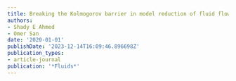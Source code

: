 ```yaml
---
title: Breaking the Kolmogorov barrier in model reduction of fluid flows
authors:
- Shady E Ahmed
- Omer San
date: '2020-01-01'
publishDate: '2023-12-14T16:09:46.896698Z'
publication_types:
- article-journal
publication: '*Fluids*'
---
```

